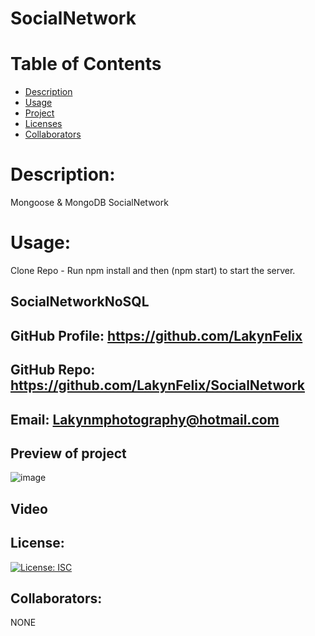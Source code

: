 # SocialNetwork

# Table of Contents 
* [Description](#descriptionofproject)  
* [Usage](#languages)  
* [Project](#nameofproject)    
* [Licenses](#licenses)   
* [Collaborators](#collaborators)   
  

 
# Description: 
Mongoose & MongoDB SocialNetwork

# Usage: 
 Clone Repo -  Run npm install and then (npm start) to start the server. 
 

## SocialNetworkNoSQL
## GitHub Profile: https://github.com/LakynFelix   
## GitHub Repo:  https://github.com/LakynFelix/SocialNetwork
## Email: Lakynmphotography@hotmail.com 

## Preview of project
![image](https://user-images.githubusercontent.com/84104126/134839182-3bd3e3ea-3876-475a-9e16-02616f1aff75.png) 

## Video 


## License:  
[![License: ISC](https://img.shields.io/badge/License-ISC-blue.svg)](https://opensource.org/licenses/ISC)
  
 ## Collaborators:
 NONE   
